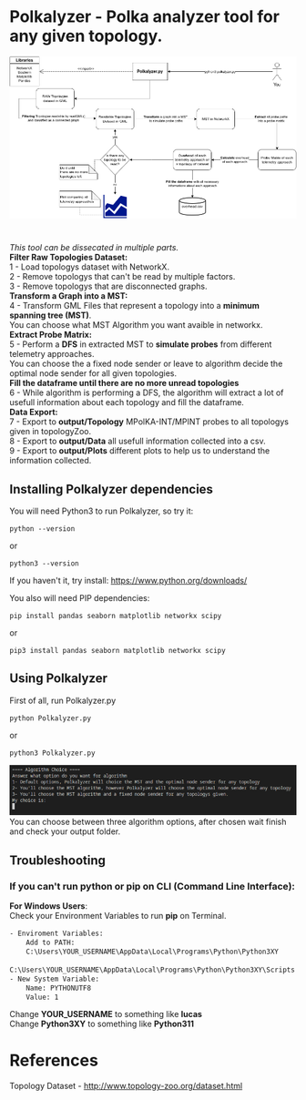# Polkalyzer - Polka analyzer tool for any given topology.

![Polkalyzer Explained](./imgs/PolkalyzerBehavior.png)
# 

_This tool can be dissecated in multiple parts._ <br>
**Filter Raw Topologies Dataset:** <br>
1 - Load topologys dataset with NetworkX. <br>
2 - Remove topologys that can't be read by multiple factors. <br>
3 - Remove topologys that are disconnected graphs. <br>
**Transform a Graph into a MST:** <br>
4 - Transform GML Files that represent a topology into a **minimum spanning tree (MST)**. <br>
You can choose what MST Algorithm you want avaible in networkx.<br>
**Extract Probe Matrix:** <br>
5 - Perform a **DFS** in extracted MST to **simulate probes** from different telemetry approaches. <br>
You can choose the a fixed node sender or leave to algorithm decide the optimal node sender for all given topologies. <br>
**Fill the dataframe until there are no more unread topologies** <br>
6 - While algorithm is performing a DFS, the algorithm will extract a lot of usefull information about each topology and fill the dataframe. <br>
**Data Export:** <br>
7 - Export to **output/Topology** MPolKA-INT/MPINT probes to all topologys given in topologyZoo. <br> 
8 - Export to **output/Data** all usefull information collected into a csv. <br>
9 - Export to **output/Plots** different plots to help us to understand the information collected. <br>

## Installing Polkalyzer dependencies
You will need Python3 to run Polkalyzer, so try it:
```
python --version
```
or
```
python3 --version
```
If you haven't it, try install: https://www.python.org/downloads/ <br>

You also will need PIP dependencies:
```
pip install pandas seaborn matplotlib networkx scipy
```
or
```
pip3 install pandas seaborn matplotlib networkx scipy
```

## Using Polkalyzer
First of all, run Polkalyzer.py
```
python Polkalyzer.py
```
or
```
python3 Polkalyzer.py
```
![Algorithm Choice](./imgs/AlgorithmChoice.png) <br>
You can choose between three algorithm options, after chosen wait finish and check your output folder. <br>

## Troubleshooting
### If you can't run python or pip on CLI (Command Line Interface): <br>
**For Windows Users**: <br>
Check your Environment Variables to run **pip** on Terminal. <br>
```
- Enviroment Variables:
    Add to PATH:
    C:\Users\YOUR_USERNAME\AppData\Local\Programs\Python\Python3XY
    C:\Users\YOUR_USERNAME\AppData\Local\Programs\Python\Python3XY\Scripts
- New System Variable:
    Name: PYTHONUTF8
    Value: 1
```
Change **YOUR_USERNAME** to something like **lucas** <br>
Change **Python3XY** to something like **Python311** <br>

# References
Topology Dataset - http://www.topology-zoo.org/dataset.html
